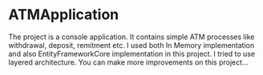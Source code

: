 # ATMApplication
The project is a console application. It contains simple ATM processes like withdrawal, deposit, remitment etc. I used both In Memory implementation and also EntityFrameworkCore implementation in this project. I tried to use  layered architecture. You can make more improvements on this project...
